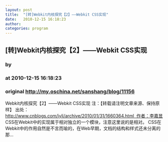 ```yaml
---
layout: post
title:  "[转]Webkit内核探究【2】——Webkit CSS实现"
date:   2010-12-15 16:18:23
author: 
categories: program
---
```


## [转]Webkit内核探究【2】——Webkit CSS实现
### by 
### at 2010-12-15 16:18:23
### original <http://my.oschina.net/sanshang/blog/11156>

Webkit内核探究【2】——Webkit CSS实现 注：【转载请注明文章来源、保持原样】 出处：http://www.cnblogs.com/jyli/archive/2010/01/31/1660364.html  作者：李嘉昱 CSS在Webkit中的实现属于相对独立的一个模块，注意这里说的是相对。 CSS在Webkit中的作用自然是不言而喻的，在Web早期，文档的结构和样式还未分离的那...